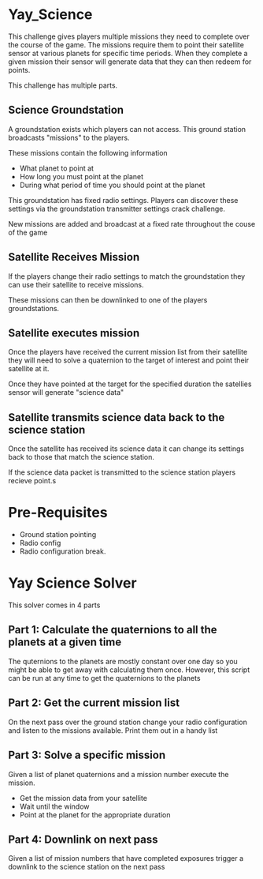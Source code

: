 # Yay_Science

This challenge gives players multiple missions they need to complete over the course of the game. The missions require them to point their satellite sensor at various planets for specific time periods. When they complete a given mission their sensor will generate data that they can then redeem for points.

This challenge has multiple parts.

## Science Groundstation
 A groundstation exists which players can not access. This ground station broadcasts "missions" to the players. 
 
 These missions contain the following information
 - What planet to point at
 - How long you must point at the planet
 - During what period of time you should point at the planet

This groundstation has fixed radio settings. Players can discover these settings via the groundstation transmitter settings crack challenge.

New missions are added and broadcast at a fixed rate throughout the couse of the game

## Satellite Receives Mission

If the players change their radio settings to match the groundstation they can use their satellite to receive missions.

These missions can then be downlinked to one of the players groundstations.

## Satellite executes mission

Once the players have received the current mission list from their satellite they will need to solve a quaternion to the target of interest and point their satellite at it.

Once they have pointed at the target for the specified duration the satellies sensor will generate "science data"

## Satellite transmits science data back to the science station
Once the satellite has received its science data it can change its settings back to those that match the science station.

If the science data packet is transmitted to the science station players recieve point.s

# Pre-Requisites
- Ground station pointing
- Radio config
- Radio configuration break.

# Yay Science Solver

This solver comes in 4 parts

## Part 1: Calculate the quaternions to all the planets at a given time

The quternions to the planets are mostly constant over one day so you might be able to get away with calculating them once. However, this script can be run at any time to get the quaternions to the planets

## Part 2: Get the current mission list

On the next pass over the ground station change your radio configuration and listen to the missions available. Print them out in a handy list

## Part 3: Solve a specific mission

Given a list of planet quaternions and a mission number execute the mission. 
- Get the mission data from your satellite
- Wait until the window
- Point at the planet for the appropriate duration

## Part 4: Downlink on next pass

Given a list of mission numbers that have completed exposures trigger a downlink to the science station on the next pass